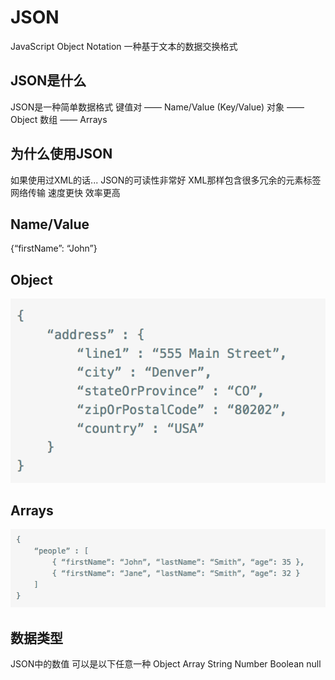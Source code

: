 # JSON
JavaScript Object Notation
一种基于文本的数据交换格式

## JSON是什么
JSON是一种简单数据格式
键值对 —— Name/Value (Key/Value)
对象 —— Object
数组 —— Arrays

## 为什么使用JSON
如果使用过XML的话...
JSON的可读性非常好
XML那样包含很多冗余的元素标签
网络传输 速度更快 效率更高

## Name/Value
{“firstName”: “John”}

## Object
![](assets/js/json-object.png)

## Arrays
![](assets/js/json-array.png) 

## 数据类型
JSON中的数值 可以是以下任意一种
Object Array String Number Boolean null